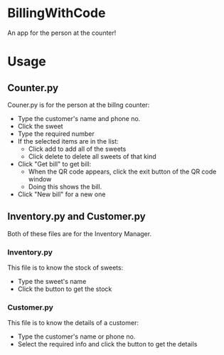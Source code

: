 # BillingWithCode
An app for the person at the counter!

# Usage
## Counter.py
Couner.py is for the person at the
billng counter:
* Type the customer's name and phone no.
* Click the sweet
* Type the required number
* If the selected items are in the list:
  * Click add to add all of the sweets
  * Click delete to delete all sweets of that kind
* Click "Get bill" to get bill:
  * When the QR code appears, click the exit button of the QR code window
  * Doing this shows the bill.
* Click "New bill" for a new one

## Inventory.py and Customer.py
Both of these files are for the 
Inventory Manager.
### Inventory.py
This file is to know the stock
of sweets:
* Type the sweet's name
* Click the button to get the stock
### Customer.py
This file is to know the details
of a customer:
* Type the customer's name or phone no.
* Select the required info and click the button to get the details
